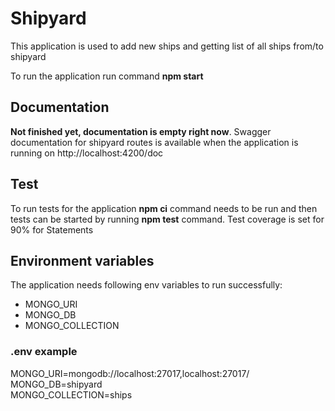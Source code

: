 # Shipyard

This application is used to add new ships and getting list of all ships from/to shipyard

To run the application run command **npm start**

## Documentation

**Not finished yet, documentation is empty right now**. 
Swagger documentation for shipyard routes is available when the application is running on http://localhost:4200/doc

## Test

To run tests for the application **npm ci** command needs to be run and then tests can be started by running **npm test** command. Test coverage is set for 90% for Statements

## Environment variables

The application needs following env variables to run successfully:

- MONGO_URI
- MONGO_DB
- MONGO_COLLECTION

### .env example

MONGO_URI=mongodb://localhost:27017,localhost:27017/  
MONGO_DB=shipyard  
MONGO_COLLECTION=ships
